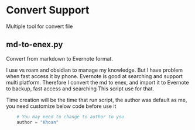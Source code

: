 # Convert Support

Multiple tool for convert file

## md-to-enex.py

Convert from markdown to Evernote format.

I use vs roam and obsidian to manage my knowledge. But I have problem when fast access it by phone.
Evernote is good at searching and support multi platform. 
Therefore I convert the md to enex, and import it to Evernote to backup, fast access and searching
This script use for that.

Time creation will be the time that run script, the author was default as me, you need customize below code before use it
``` python
    # You may need to change to author to you
    author = "Khoan"
```